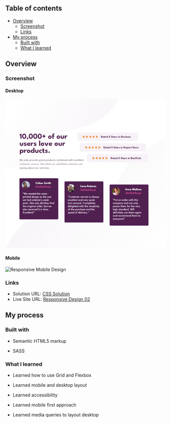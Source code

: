 ## Table of contents

- [Overview](#overview)
  - [Screenshot](#screenshot)
  - [Links](#links)
- [My process](#my-process)
  - [Built with](#built-with)
  - [What I learned](#what-i-learned)


## Overview

### Screenshot

#### Desktop

![Responsive Desktop Design ](/Responsive%20Design%2004/images/image-desktop-final.png)

#### Mobile

![Responsive Mobile Design ](/design/image-mobile-final.png)

### Links

- Solution URL: [CSS Solution](https://github.com/FengDenny/Frontend-Mentor-Challenges/blob/main/Responsive%20Design%2004/style.scss)
- Live Site URL: [Responsive Design 02](https://responsivedesign04.netlify.app/)

## My process

### Built with

- Semantic HTML5 markup

- SASS


### What I learned

- Learned how to use Grid and Flexbox

- Learned mobile and desktop layout

- Learned accessibility

- Learned mobile first approach 

- Learned media queries to layout desktop


